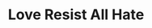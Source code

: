---
pid: llp56
title: Love Resist All Hate
location_transcription: 
coordinates: "[-75.16355798695, 39.955280261345]"
zipcode: '19144'
gen_neighborhood: Northwest Philadelphia
neighborhood: Germantown
outside_phl: 
age: '11'
age_range: 6-13
instagram: 
image_file_name: llp_56.jpg
proposal_transcription: Love - Amour
topic: Love
topic_summary: 0, 0
type: Sculpture Statue
keywords_other: 
credit: Hanna
image_labels: 
twitter: 
facebook: 
permalink: "/monuments/llp56/"
layout: item-page
---